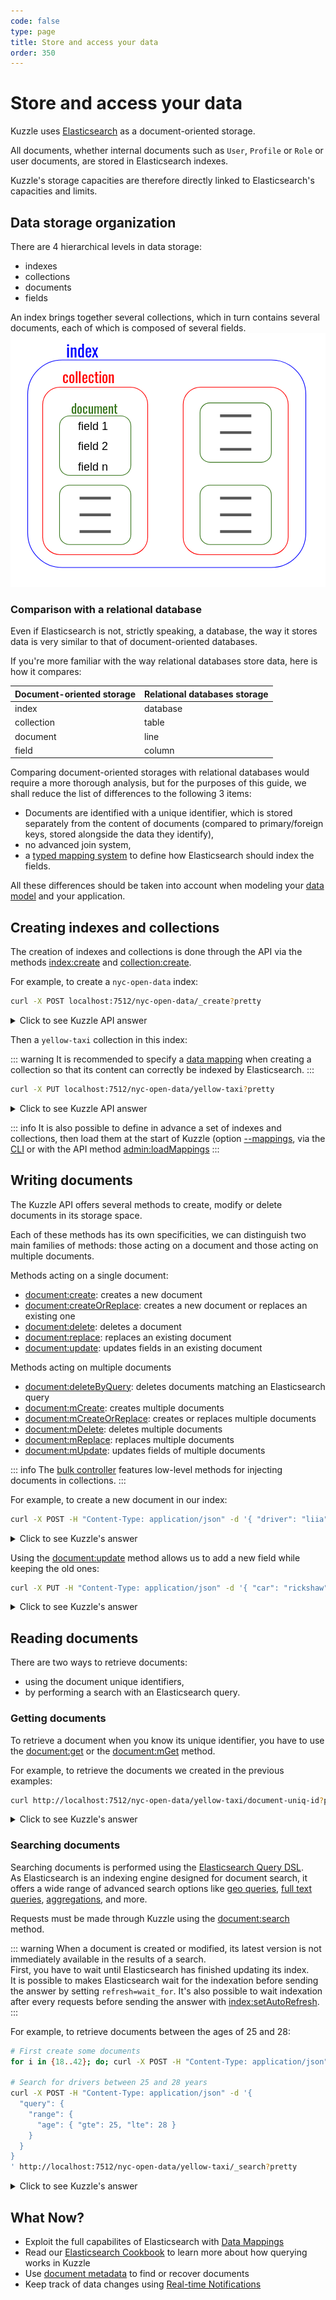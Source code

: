 ```yaml
---
code: false
type: page
title: Store and access your data
order: 350
---
```


# Store and access your data

Kuzzle uses [Elasticsearch](https://www.elastic.co/elastic-stack) as a document-oriented storage.  

All documents, whether internal documents such as `User`, `Profile` or `Role` or user documents, are stored in Elasticsearch indexes.  

Kuzzle's storage capacities are therefore directly linked to Elasticsearch's capacities and limits.  

## Data storage organization

There are 4 hierarchical levels in data storage: 
  - indexes
  - collections
  - documents
  - fields

An index brings together several collections, which in turn contains several documents, each of which is composed of several fields.  
![data storage organization](./data-storage-organization.png)

### Comparison with a relational database

Even if Elasticsearch is not, strictly speaking, a database, the way it stores data is very similar to that of document-oriented databases.  

If you're more familiar with the way relational databases store data, here is how it compares:

| Document-oriented storage | Relational databases storage |
| --------------------- | -------------- | 
| index | database | 
| collection | table |
| document | line |
| field | column |

Comparing document-oriented storages with relational databases would require a more thorough analysis, but for the purposes of this guide, we shall reduce the list of differences to the following 3 items:
  - Documents are identified with a unique identifier, which is stored separately from the content of documents (compared to primary/foreign keys, stored alongside the data they identify),
  - no advanced join system,
  - a [typed mapping system](/core/1/guides/essentials/database-mappings#properties-types-definition) to define how Elasticsearch should index the fields.

All these differences should be taken into account when modeling your [data model](/core/1/guides/essentials/database-mappings) and your application.  

## Creating indexes and collections

The creation of indexes and collections is done through the API via the methods [index:create](/core/1/api/controllers/index/create) and [collection:create](/core/1/api/controllers/collection/create).  

For example, to create a `nyc-open-data` index:

```bash
curl -X POST localhost:7512/nyc-open-data/_create?pretty
```

<details><summary>Click to see Kuzzle API answer</summary>
<pre>
{
  "requestId": "e9ab8d1a-ea1a-4fdd-ad50-07c82245d88c",
  "status": 200,
  "error": null,
  "controller": "index",
  "action": "create",
  "collection": null,
  "index": "nyc-open-data",
  "volatile": null,
  "result": {
    "acknowledged": true,
    "shards_acknowledged": true,
    "index": "nyc-open-data"
  }
}
</pre>
</details>

Then a `yellow-taxi` collection in this index:

::: warning
It is recommended to specify a [data mapping](/core/1/guides/essentials/database-mappings) when creating a collection so that its content can correctly be indexed by Elasticsearch.
:::

```bash
curl -X PUT localhost:7512/nyc-open-data/yellow-taxi?pretty
```

<details><summary>Click to see Kuzzle API answer</summary>
<pre>
{
  "requestId": "1d5b7afe-9d81-4c0e-92bc-aa57b24c35eb",
  "status": 200,
  "error": null,
  "controller": "collection",
  "action": "create",
  "collection": "yellow-taxi",
  "index": "nyc-open-data",
  "volatile": null,
  "result": {
    "acknowledged": true
  }
}
</pre>
</details>

::: info
It is also possible to define in advance a set of indexes and collections, then load them at the start of Kuzzle (option [--mappings](/core/1/guides/essentials/cli#start), via the [CLI](/core/1/guides/essentials/cli#loadmappings) or with the API method [admin:loadMappings](/core/1/api/controllers/admin/load-mappings)
:::

## Writing documents

The Kuzzle API offers several methods to create, modify or delete documents in its storage space.  

Each of these methods has its own specificities, we can distinguish two main families of methods: those acting on a document and those acting on multiple documents.

Methods acting on a single document:
  - [document:create](/core/1/api/controllers/document/create): creates a new document
  - [document:createOrReplace](/core/1/api/controllers/document/create): creates a new document or replaces an existing one
  - [document:delete](/core/1/api/controllers/document/delete): deletes a document
  - [document:replace](/core/1/api/controllers/document/replace): replaces an existing document
  - [document:update](/core/1/api/controllers/document/update): updates fields in an existing document

Methods acting on multiple documents
  - [document:deleteByQuery](/core/1/api/controllers/document/delete-by-query): deletes documents matching an Elasticsearch query
  - [document:mCreate](/core/1/api/controllers/document/m-create): creates multiple documents
  - [document:mCreateOrReplace](/core/1/api/controllers/document/m-create-or-replace): creates or replaces multiple documents
  - [document:mDelete](/core/1/api/controllers/document/m-delete): deletes multiple documents
  - [document:mReplace](/core/1/api/controllers/document/m-replace): replaces multiple documents
  - [document:mUpdate](/core/1/api/controllers/document/m-update): updates fields of multiple documents

::: info 
The [bulk controller](/core/1/api/controllers/bulk) features low-level methods for injecting documents in collections.
:::

For example, to create a new document in our index:

```bash
curl -X POST -H "Content-Type: application/json" -d '{ "driver": "liia", "arriveAt": "2019-07-26"  }' http://localhost:7512/nyc-open-data/yellow-taxi/document-uniq-id/_create?pretty
```

<details><summary>Click to see Kuzzle's answer</summary>
<pre>
{
  "requestId": "e146e2a5-ff5b-4b6f-a603-8cde43f353fe",
  "status": 200,
  "error": null,
  "controller": "document",
  "action": "create",
  "collection": "yellow-taxi",
  "index": "nyc-open-data",
  "volatile": null,
  "result": {
    "_index": "nyc-open-data",
    "_type": "yellow-taxi",
    "_id": "document-uniq-id", // Document ID
    "_version": 1,
    "result": "created",
    "created": true,
    "_source": {                   // Document body
      "driver": "liia",
      "arriveAt": "2019-07-26",
      "_kuzzle_info": {            // Kuzzle metadata
        "author": "-1",
        "createdAt": 1561443009768,
        "updatedAt": null,
        "updater": null,
        "active": true,
        "deletedAt": null
      }
    }
  }
}
</pre>
</details>

Using the [document:update](/core/1/api/controllers/document/update) method allows us to add a new field while keeping the old ones:

```bash
curl -X PUT -H "Content-Type: application/json" -d '{ "car": "rickshaw"  }' http://localhost:7512/nyc-open-data/yellow-taxi/document-uniq-id/_update?pretty
```

<details><summary>Click to see Kuzzle's answer</summary>
<pre>
{
  "requestId": "1be6c9e6-2626-4f85-ad64-d1cc248c7bee",
  "status": 200,
  "error": null,
  "controller": "document",
  "action": "update",
  "collection": "yellow-taxi",
  "index": "nyc-open-data",
  "volatile": null,
  "result": {
    "_index": "nyc-open-data",
    "_type": "yellow-taxi",
    "_id": "document-uniq-id",
    "_version": 2,
    "result": "updated"
  }
}
</pre>
</details>

## Reading documents

There are two ways to retrieve documents:
  - using the document unique identifiers,
  - by performing a search with an Elasticsearch query.

### Getting documents

To retrieve a document when you know its unique identifier, you have to use the [document:get](/core/1/api/controllers/document/get) or the [document:mGet](/core/1/api/controllers/document/m-get) method.

For example, to retrieve the documents we created in the previous examples:

```bash
curl http://localhost:7512/nyc-open-data/yellow-taxi/document-uniq-id?pretty
```

<details><summary>Click to see Kuzzle's answer</summary>
<pre>
{
  "requestId": "62af64c8-5dc6-48c1-942b-2604bf97686e",
  "status": 200,
  "error": null,
  "controller": "document",
  "action": "get",
  "collection": "yellow-taxi",
  "index": "nyc-open-data",
  "volatile": null,
  "result": {
    "_index": "nyc-open-data",
    "_type": "yellow-taxi",
    "_id": "document-uniq-id",
    "_version": 2,
    "found": true,
    "_source": {
      "driver": "liia",
      "arriveAt": "2019-07-26",
      "_kuzzle_info": {
        "author": "-1",
        "createdAt": 1561443222474,
        "updatedAt": 1561443279526,
        "updater": "-1",
        "active": true,
        "deletedAt": null
      },
      "car": "rickshaw"
    }
  }
}
</pre>
</details>

### Searching documents

Searching documents is performed using the [Elasticsearch Query DSL](https://www.elastic.co/guide/en/elasticsearch/reference/5.6/query-dsl.html).  
As Elasticsearch is an indexing engine designed for document search, it offers a wide range of advanced search options like [geo queries](https://www.elastic.co/guide/en/elasticsearch/reference/5.6/geo-queries.html), [full text queries](https://www.elastic.co/guide/en/elasticsearch/reference/5.6/full-text-queries.html), [aggregations](https://www.elastic.co/guide/en/elasticsearch/reference/5.6/search-aggregations.html), and more.  

Requests must be made through Kuzzle using the [document:search](/core/1/api/controllers/document/search) method.

::: warning
When a document is created or modified, its latest version is not immediately available in the results of a search.  
First, you have to wait until Elasticsearch has finished updating its index.  
It is possible to makes Elasticsearch wait for the indexation before sending the answer by setting `refresh=wait_for`. It's also possible to wait indexation after every requests before sending the answer with [index:setAutoRefresh](/core/1/api/controllers/index/set-auto-refresh).
::: 

For example, to retrieve documents between the ages of 25 and 28:

```bash
# First create some documents
for i in {18..42}; do; curl -X POST -H "Content-Type: application/json" -d "{ \"driver\": \"driver-$i\", \"age\": $i  }" http://localhost:7512/nyc-open-data/yellow-taxi/_create &; sleep 0.05; done

# Search for drivers between 25 and 28 years
curl -X POST -H "Content-Type: application/json" -d '{ 
  "query": { 
    "range": { 
      "age": { "gte": 25, "lte": 28 } 
    } 
  }  
}
' http://localhost:7512/nyc-open-data/yellow-taxi/_search?pretty

```

<details><summary>Click to see Kuzzle's answer</summary>
<pre>
{
  "requestId": "836768a4-0b46-447a-b4c5-8932101f24de",
  "status": 200,
  "error": null,
  "controller": "document",
  "action": "search",
  "collection": "yellow-taxi",
  "index": "nyc-open-data",
  "volatile": null,
  "result": {
    "took": 12,
    "timed_out": false,
    "hits": [
      {
        "_index": "nyc-open-data",
        "_type": "yellow-taxi",
        "_id": "AWuNXWff6MDMyQmSeEuT",
        "_score": 1,
        "_source": {
          "driver": "driver-27",
          "age": 27,
          "_kuzzle_info": {
            "author": "-1",
            "createdAt": 1561444837342,
            "updatedAt": null,
            "updater": null,
            "active": true,
            "deletedAt": null
          }
        }
      },
      {
        "_index": "nyc-open-data",
        "_type": "yellow-taxi",
        "_id": "AWuNXWd46MDMyQmSeEuR",
        "_score": 1,
        "_source": {
          "driver": "driver-25",
          "age": 25,
          "_kuzzle_info": {
            "author": "-1",
            "createdAt": 1561444837239,
            "updatedAt": null,
            "updater": null,
            "active": true,
            "deletedAt": null
          }
        }
      },
      {
        "_index": "nyc-open-data",
        "_type": "yellow-taxi",
        "_id": "AWuNXWgQ6MDMyQmSeEuU",
        "_score": 1,
        "_source": {
          "driver": "driver-28",
          "age": 28,
          "_kuzzle_info": {
            "author": "-1",
            "createdAt": 1561444837391,
            "updatedAt": null,
            "updater": null,
            "active": true,
            "deletedAt": null
          }
        }
      },
      {
        "_index": "nyc-open-data",
        "_type": "yellow-taxi",
        "_id": "AWuNXWer6MDMyQmSeEuS",
        "_score": 1,
        "_source": {
          "driver": "driver-26",
          "age": 26,
          "_kuzzle_info": {
            "author": "-1",
            "createdAt": 1561444837290,
            "updatedAt": null,
            "updater": null,
            "active": true,
            "deletedAt": null
          }
        }
      }
    ],
    "total": 4,
    "max_score": 1
  }
}
</pre>
</details>

## What Now?

- Exploit the full capabilites of Elasticsearch with [Data Mappings](/core/1/guides/essentials/database-mappings)
- Read our [Elasticsearch Cookbook](/core/1/guides/cookbooks/elasticsearch) to learn more about how querying works in Kuzzle
- Use [document metadata](/core/1/guides/essentials/document-metadata) to find or recover documents
- Keep track of data changes using [Real-time Notifications](/core/1/guides/essentials/real-time)
